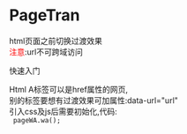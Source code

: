 # PageTran
html页面之前切换过渡效果<br/>
 <span style='color:red'>注意</span>:url不可跨域访问
 
 快速入门
 
 
 Html A标签可以是href属性的网页,<br/>
 别的标签要想有过渡效果可加属性:data-url="url"<br/>
 引入css及js后需要初始化,代码:<br/>
 <code>
  pageWA.wa();
 </code>
 
